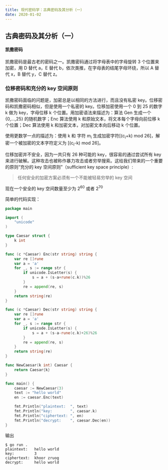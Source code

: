 ```yaml
---
title: 现代密码学：古典密码及其分析（一）
date: 2020-01-02
---
```




## 古典密码及其分析（一）



#### 凯撒密码

凯撒密码是最古老的密码之一。凯撒密码通过将字母表中的字母旋转 3 个位置来加密，用 D 替代 a，E 替代 b，依次类推，在字母表的结尾字母环绕，所以 A 替代 x，B 替代 y，C 替代 z。



### 位移密码和充分的 key 空间原则

凯撒密码面临的问题是，加密总是以相同的方法进行，而且没有私密 key。位移密码和凯撒密码相似，但是使用一个私密的 key。位移加密使用一个 0 到 25 的数字 k 做为 key，字母位移 k 个位置。用加密语法来描述为：算法 Gen 生成一个 {0,...,25} 的随机数字；Enc 算法使用 k 和原始文本，将文本每个字母向前位移 k 个位置；Dec 算法使用 k 和加密文本，对加密文本向后移动 k 个位置。

使用更数学一点的描述为：使用 k 和 字符 m<sub>i</sub> 生成加密字符[(c<sub>i</sub>+k) mod 26]，解密一个被加密的文本字符定义为 [(c<sub>i</sub>-k) mod 26]。



位移加密并不安全，因为一共只有 26 种可能的 key，很容易的通过尝试所有 key 来进行破解。这种攻击也被称作暴力攻击或者穷举搜索。这给我们带来的一个重要的原则“充分的 key 空间原则”（sufficient key space principle）:

> 任何安全的加密方案必须有一个不能被轻易穷举的 key 空间

现在一个安全的 key 空间数量至少为 2<sup>60</sup> 或者 2<sup>70</sup> 




简单的代码实现：

```go
package main

import (
	"unicode"
)

type Caesar struct {
	k int
}

func (c *Caesar) Enc(str string) string {
	var re []rune
	var a = 'a'
	for _, s := range str {
		if unicode.IsLetter(s) {
			s = a + (s-a+rune(c.k))%26
		}
		re = append(re, s)
	}
	return string(re)
}

func (c *Caesar) Dec(str string) string {
	var re []rune
	var a = 'a'
	for _, s := range str {
		if unicode.IsLetter(s) {
			s = a + (s-a-rune(c.k)+26)%26
		}
		re = append(re, s)
	}
	return string(re)
}

func NewCaesar(k int) Caesar {
	return Caesar{k}
}

func main() {
	caesar := NewCaesar(3)
	text := "hello world"
	en := caesar.Enc(text)

	fmt.Println("plaintext:  ", text)
	fmt.Println("key:        ", caesar.k)
	fmt.Println("ciphertext: ", en)
	fmt.Println("decrypt:    ", caesar.Dec(en))
}
```

输出
```shell
$ go run .
plaintext:   hello world
key:         3
ciphertext:  khoor zruog
decrypt:     hello world
```
